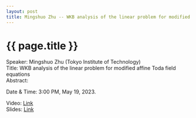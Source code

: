 ```yaml
---
layout: post
title: Mingshuo Zhu -- WKB analysis of the linear problem for modified affine Toda field equations
---
```


{{ page.title }}
================

Speaker: Mingshuo Zhu (Tokyo Institute of Technology)  
Title:  WKB analysis of the linear problem for modified affine Toda field equations  
Abstract:       

Date & Time: 3:00 PM, May 19, 2023.  

Video: [Link](https://www.bilibili.com/video/BV1f24y1K7tM/?share_source=copy_web&vd_source=2923cd18e23f9cfd0265ae363e788c67)  
Slides: [Link](http://jointhepth.github.io/files/2023-5-19-Mingshuo-Zhu.pdf)